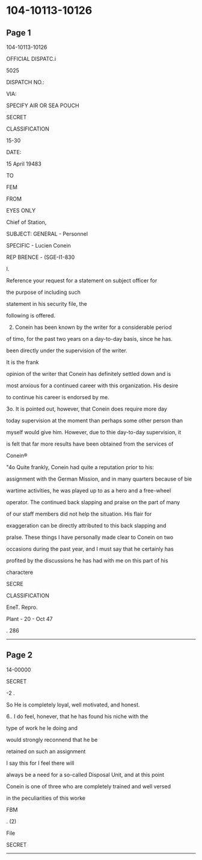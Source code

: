 # 104-10113-10126

## Page 1

104-10113-10126

OFFICIAL DISPATC.i

5025

DISPATCH NO.:

VIA:

SPECIFY AIR OR SEA POUCH

SECRET

CLASSIFICATION

15-30

DATE:

15 April 19483

TO

FEM

FROM

EYES ONLY

Chief of Station,

SUBJECT: GENERAL - Personnel

SPECIFIC - Lucien Conein

REP BRENCE - (SGE-I1-830

I.

Reference your request for a statement on subject officer for

the purpose of including such

statement in his security file, the

following is offered.

2. Conein has been known by the writer for a considerable period

of timo, for the past two years on a day-to-day basis, since he has.

been directly under the supervision of the writer.

It is the frank

opinion of the writer that Conein has definitely settled down and is

most anxious for a continued career with this organization. His desire

to continue his career is endorsed by me.

3o. It is pointed out, however, that Conein does require more day

today supervision at the moment than perhaps some other person than

myself would give him. However, due to thie day-to-day supervision, it

is felt that far more results have been obtained from the services of

Conein®

"4o Quite frankly, Conein had quite a reputation prior to his:

assignment with the German Mission, and in many quarters because of bie

wartime activities, he was played up to as a hero and a free-wheel

operator. The continued back slapping and praise on the part of many

of our staff members did not help the situation. His flair for

exaggeration can be directly attributed to this back slapping and

praIse. These things I have personally made clear to Conein on two

occasions during the past year, and I must say that he certainly has

profited by the discussions he has had with me on this part of his

charactere

SECRE

CLASSIFICATION

EneT. Repro.

Plant - 20 - Oct 47

. 286

---

## Page 2

14-00000

SECRET

-2 .

So He is completely loyal, well motivated, and honest.

6.. I do feel, honever, that he has found his niche with the

type of work he le doing and

would strongly reconnend that he be

retained on such an assignment

I say this for I feel there will

always be a need for a so-called Disposal Unit, and at this point

Conein is one of three who are completely trained and well versed

in the peculiarities of this worke

FBM

. (2)

File

SECRET

---

